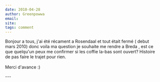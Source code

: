 ```yaml
---
date: 2010-04-28
author: Greenpowwa
email: 
site: 
tags: comment
---
```


<p>Bonjour a tous, j'ai été récament a Rosendaal et tout était fermé ( debut mars 2010) donc voila ma question je souhaite me rendre a Breda , est ce que quelqu'un peux me confirmer si les coffie la-bas sont ouvert? Histoire de pas faire le trajet pour rien.<br />
<br />
Merci d'avance :)</p>
---